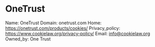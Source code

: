 
# OneTrust

Name: OneTrust
Domain: onetrust.com
Home: https://onetrust.com/products/cookies/
Privacy_policy: https://www.cookielaw.org/privacy-policy/
Email: info@cookielaw.org
Owned_by: One Trust
